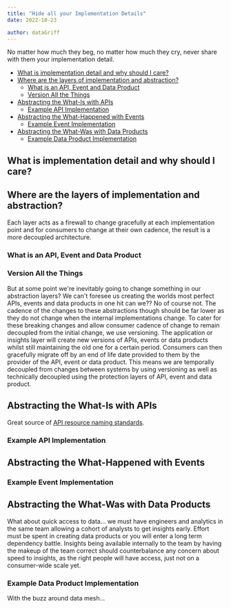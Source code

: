 ```yaml
---
title: "Hide all your Implementation Details"
date: 2022-10-23

author: dataGriff
---
```


No matter how much they beg, no matter how much they cry, never share with them your implementation detail.

- [What is implementation detail and why should I care?](#what-is-implementation-detail-and-why-should-i-care)
- [Where are the layers of implementation and abstraction?](#where-are-the-layers-of-implementation-and-abstraction)
  - [What is an API, Event and Data Product](#what-is-an-api-event-and-data-product)
  - [Version All the Things](#version-all-the-things)
- [Abstracting the What-Is with APIs](#abstracting-the-what-is-with-apis)
  - [Example API Implementation](#example-api-implementation)
- [Abstracting the What-Happened with Events](#abstracting-the-what-happened-with-events)
  - [Example Event Implementation](#example-event-implementation)
- [Abstracting the What-Was with Data Products](#abstracting-the-what-was-with-data-products)
  - [Example Data Product Implementation](#example-data-product-implementation)

## What is implementation detail and why should I care?

## Where are the layers of implementation and abstraction?

Each layer acts as a firewall to change gracefully at each implementation point and for consumers to change at their own cadence, the result is a more decoupled architecture.

### What is an API, Event and Data Product

### Version All the Things

But at some point we're inevitably going to change something in our abstraction layers? We can't foresee us creating the worlds most perfect APIs, events and data products in one hit can we?? No of course not. The cadence of the changes to these abstractions though should be far lower as they do not change when the internal implementations change. To cater for these breaking changes and allow consumer cadence of change to remain decoupled from the initial change, we use versioning. The application or insights layer will create new versions of APIs, events or data products whilst still maintaining the old one for a certain period. Consumers can then gracefully migrate off by an end of life date provided to them by the provider of the API, event or data product. This means we are temporally decoupled from changes between systems by using versioning as well as technically decoupled using the protection layers of API, event and data product.

## Abstracting the What-Is with APIs

Great source of [API resource naming standards](https://www.restapitutorial.com/lessons/restfulresourcenaming.html).

### Example API Implementation

## Abstracting the What-Happened with Events

### Example Event Implementation

## Abstracting the What-Was with Data Products

What about quick access to data... we must have engineers and analytics in the same team allowing a cohort of analysts to get insights early. Effort must be spent in creating data products or you will enter a long term dependency battle. Insights being available internally to the team by having the makeup of the team correct should counterbalance any concern about speed to insights, as the right people will have access, just not on a consumer-wide scale yet.

### Example Data Product Implementation

With the buzz around data mesh...
